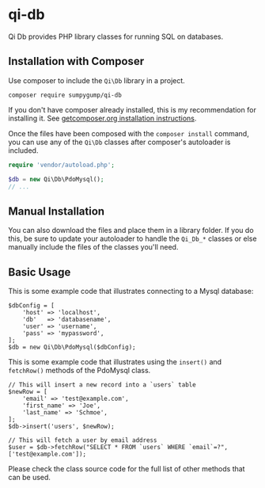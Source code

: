 qi-db
=====

Qi Db provides PHP library classes for running SQL on databases.

## Installation with Composer

Use composer to include the `Qi\Db` library in a project.

```
composer require sumpygump/qi-db
```

If you don't have composer already installed, this is my recommendation for
installing it. See
[getcomposer.org installation instructions](http://getcomposer.org/doc/00-intro.md#globally).

Once the files have been composed with the `composer install` command, you can
use any of the `Qi\Db` classes after composer's autoloader is included.

```php
require 'vendor/autoload.php';

$db = new Qi\Db\PdoMysql();
// ...
```

## Manual Installation

You can also download the files and place them in a library folder. If you do
this, be sure to update your autoloader to handle the `Qi_Db_*` classes or
else manually include the files of the classes you'll need.

## Basic Usage

This is some example code that illustrates connecting to a Mysql database:

```
$dbConfig = [
    'host' => 'localhost',
    'db'   => 'databasename',
    'user' => 'username',
    'pass' => 'mypassword',
];
$db = new Qi\Db\PdoMysql($dbConfig);
```

This is some example code that illustrates using the `insert()` and `fetchRow()`
methods of the PdoMysql class.

```
// This will insert a new record into a `users` table
$newRow = [
    'email' => 'test@example.com',
    'first_name' => 'Joe',
    'last_name' => 'Schmoe',
];
$db->insert('users', $newRow);

// This will fetch a user by email address
$user = $db->fetchRow("SELECT * FROM `users` WHERE `email`=?", ['test@example.com']);
```

Please check the class source code for the full list of other methods that can
be used.
